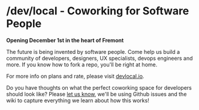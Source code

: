 # /dev/local - Coworking for Software People

**Opening December 1st in the heart of Fremont**

The future is being invented by software people. Come help us build a community of developers, designers, UX specialists, devops engineers and more. If you know how to fork a repo, you'll be right at home.

For more info on plans and rate, please visit [devlocal.io](http://devlocal.io/).

Do you have thoughts on what the perfect coworking space for developers should look like? Please [let us know](https://github.com/formidablelabs/coworking/issues), we'll be using Github issues and the wiki to capture everything we learn about how this works!

